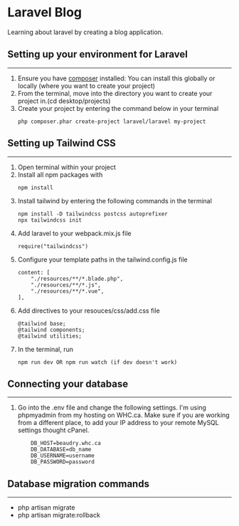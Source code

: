 # Laravel Blog

Learning about laravel by creating a blog application.

## Setting up your environment for Laravel
---

1. Ensure you have [composer](https://getcomposer.org/download/) installed:
You can install this globally or locally (where you want to create your project)
2. From the terminal, move into the directory you want to create your project in.(cd desktop/projects)
3. Create your project by entering the command below in your terminal 
    ``` 
    php composer.phar create-project laravel/laravel my-project 
    ```

## Setting up Tailwind CSS
---
1. Open terminal within your project 
2. Install all npm packages with 
    ``` 
    npm install 
    ```
3. Install tailwind by entering the following commands in the terminal
    ```
    npm install -D tailwindcss postcss autoprefixer
    npx tailwindcss init
    ```
4. Add laravel to your webpack.mix.js file
    ```
    require("tailwindcss")
    ```
5. Configure your template paths in the tailwind.config.js file
    ```
    content: [
        "./resources/**/*.blade.php",
        "./resources/**/*.js",
        "./resources/**/*.vue",
    ],
    ```
6. Add directives to your resouces/css/add.css file
    ```
    @tailwind base;
    @tailwind components;
    @tailwind utilities;
    ```
7. In the terminal, run
    ```
    npm run dev OR npm run watch (if dev doesn't work)
    ```

## Connecting your database
---
1. Go into the .env file and change the following settings. I'm using phpmyadmin from my hosting on WHC.ca. Make sure if you are working from a different place, to add your IP address to your remote MySQL settings thought cPanel.
    ```
        DB_HOST=beaudry.whc.ca
        DB_DATABASE=db_name
        DB_USERNAME=username
        DB_PASSWORD=password
    ```

## Database migration commands
---
- php artisan migrate
- php artisan migrate:rollback


